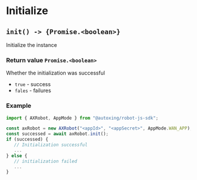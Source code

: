 # Initialize

## `init() -> {Promise.<boolean>}`

Initialize the instance

### Return value `Promise.<boolean>`

Whether the initialization was successful

* `true` - success
* `fales` - failures

### Example

```javascript
import { AXRobot, AppMode } from "@autoxing/robot-js-sdk";

const axRobot = new AXRobot("<appId>", "<appSecret>", AppMode.WAN_APP);
const successed = await axRobot.init();
if (successed) {
   // Initialization successful
   ...
} else {
   // initialization failed
   ...
}
```
